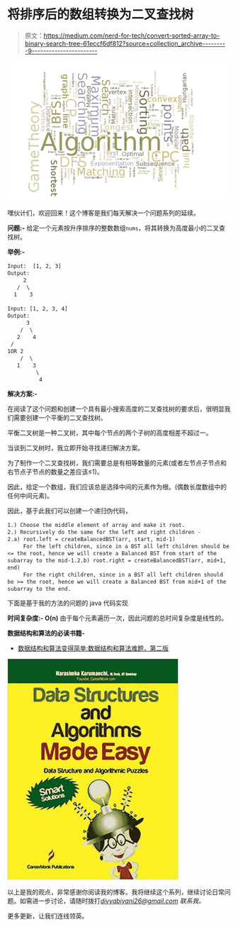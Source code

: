# 将排序后的数组转换为二叉查找树

> 原文：<https://medium.com/nerd-for-tech/convert-sorted-array-to-binary-search-tree-61eccf6df812?source=collection_archive---------9----------------------->

![](img/37ea23b3ef6f874e9b53dadb131a5c4a.png)

嘿伙计们，欢迎回来！这个博客是我们每天解决一个问题系列的延续。

**问题:-** 给定一个元素按升序排序的整数数组`nums`，将其转换为高度最小的二叉查找树。

**举例:-**

```
Input:  [1, 2, 3]
Output:
     2
   /  \
  1    3 

Input: [1, 2, 3, 4]
Output: 
      3
    /  \
   2    4 
 /
1OR 2
    /  \
   1    3
         \
          4
```

**解决方案:-**

在阅读了这个问题和创建一个具有最小搜索高度的二叉查找树的要求后，很明显我们需要创建一个平衡的二叉查找树。

平衡二叉树是一种二叉树，其中每个节点的两个子树的高度相差不超过一。

当谈到二叉树时，我立即开始寻找递归解决方案。

为了制作一个二叉查找树，我们需要总是有相等数量的元素(或者左节点子节点和右节点子节点的数量之差应该≤1)。

因此，给定一个数组，我们应该总是选择中间的元素作为根。(偶数长度数组中的任何中间元素)。

因此，基于此我们可以创建一个递归伪代码，

```
1.) Choose the middle element of array and make it root.
2.) Recursively do the same for the left and right children -
2.a) root.left = createBalancedBST(arr, start, mid-1)
     For the left children, since in a BST all left children should be <= the root, hence we will create a Balanced BST from start of the subarray to the mid-1.2.b) root.right = createBalancedBST(arr, mid+1, end)
     For the right children, since in a BST all left children should be >= the root, hence we will create a Balanced BST from mid+1 of the subarray to the end.
```

下面是基于我的方法的问题的 java 代码实现

**时间复杂度:- O(n)** 由于每个元素遍历一次，因此问题的总时间复杂度是线性的。

**数据结构和算法的必读书籍-**

*   [数据结构和算法变得简单:数据结构和算法难题，第二版](https://amzn.to/2NmpRoy)

![](img/0e365336c5214bdb38df31fa32eced56.png)

以上是我的观点，非常感谢你阅读我的博客。我将继续这个系列，继续讨论日常问题。如需进一步讨论，请随时拨打*divyabiyani26@gmail.com 联系我。*

更多更新，让我们连线领英。